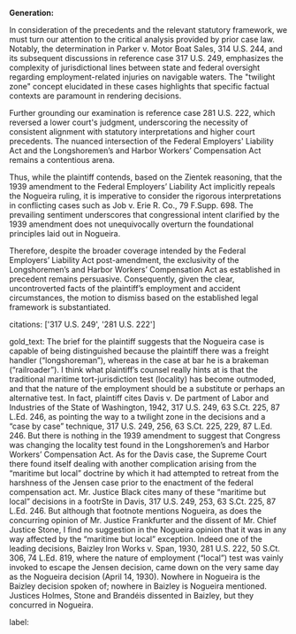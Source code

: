 **Generation:**

In consideration of the precedents and the relevant statutory framework, we must turn our attention to the critical analysis provided by prior case law. Notably, the determination in Parker v. Motor Boat Sales, 314 U.S. 244, and its subsequent discussions in reference case 317 U.S. 249, emphasizes the complexity of jurisdictional lines between state and federal oversight regarding employment-related injuries on navigable waters. The "twilight zone" concept elucidated in these cases highlights that specific factual contexts are paramount in rendering decisions.

Further grounding our examination is reference case 281 U.S. 222, which reversed a lower court's judgment, underscoring the necessity of consistent alignment with statutory interpretations and higher court precedents. The nuanced intersection of the Federal Employers' Liability Act and the Longshoremen’s and Harbor Workers’ Compensation Act remains a contentious arena.

Thus, while the plaintiff contends, based on the Zientek reasoning, that the 1939 amendment to the Federal Employers’ Liability Act implicitly repeals the Nogueira ruling, it is imperative to consider the rigorous interpretations in conflicting cases such as Job v. Erie R. Co., 79 F.Supp. 698. The prevailing sentiment underscores that congressional intent clarified by the 1939 amendment does not unequivocally overturn the foundational principles laid out in Nogueira.

Therefore, despite the broader coverage intended by the Federal Employers’ Liability Act post-amendment, the exclusivity of the Longshoremen’s and Harbor Workers’ Compensation Act as established in precedent remains persuasive. Consequently, given the clear, uncontroverted facts of the plaintiff’s employment and accident circumstances, the motion to dismiss based on the established legal framework is substantiated.

citations: ['317 U.S. 249', '281 U.S. 222']

gold_text: The brief for the plaintiff suggests that the Nogueira case is capable of being distinguished because the plaintiff there was a freight handler (“longshoreman”), whereas in the case at bar he is a brakeman (“railroader”). I think what plaintiff’s counsel really hints at is that the traditional maritime tort-jurisdiction test (locality) has become outmoded, and that the nature of the employment should be a substitute or perhaps an alternative test. In fact, plaintiff cites Davis v. De partment of Labor and Industries of the State of Washington, 1942, 317 U.S. 249, 63 S.Ct. 225, 87 L.Ed. 246, as pointing the way to a twilight zone in the decisions and a “case by case” technique, 317 U.S. 249, 256, 63 S.Ct. 225, 229, 87 L.Ed. 246. But there is nothing in the 1939 amendment to suggest that Congress was changing the locality test found in the Longshoremen’s and Harbor Workers’ Compensation Act. As for the Davis case, the Supreme Court there found itself dealing with another complication arising from the “maritime but local” doctrine by which it had attempted to retreat from the harshness of the Jensen case prior to the enactment of the federal compensation act. Mr. Justice Black cites many of these “maritime but local” decisions in a footrSte in Davis, 317 U.S. 249, 253, 63 S.Ct. 225, 87 L.Ed. 246. But although that footnote mentions Nogueira, as does the concurring opinion of Mr. Justice Frankfurter and the dissent of Mr. Chief Justice Stone, I find no suggestion in the Nogueira opinion that it was in any way affected by the “maritime but local” exception. Indeed one of the leading decisions, Baizley Iron Works v. Span, 1930, 281 U.S. 222, 50 S.Ct. 306, 74 L.Ed. 819, where the nature of employment (“local”) test was vainly invoked to escape the Jensen decision, came down on the very same day as the Nogueira decision (April 14, 1930). Nowhere in Nogueira is the Baizley decision spoken of; nowhere in Baizley is Nogueira mentioned. Justices Holmes, Stone and Brandéis dissented in Baizley, but they concurred in Nogueira.

label: 